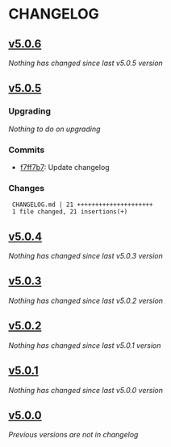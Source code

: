 # CHANGELOG

## [v5.0.6](https://github.com/softspring/components/releases/tag/v5.0.6)

*Nothing has changed since last v5.0.5 version*

## [v5.0.5](https://github.com/softspring/components/releases/tag/v5.0.5)

### Upgrading

*Nothing to do on upgrading*

### Commits

- [f7ff7b7](https://github.com/softspring/components/commit/f7ff7b76348e42c12592ab4e2e18879392963808): Update changelog

### Changes

```
 CHANGELOG.md | 21 +++++++++++++++++++++
 1 file changed, 21 insertions(+)
```

## [v5.0.4](https://github.com/softspring/components/releases/tag/v5.0.4)

*Nothing has changed since last v5.0.3 version*

## [v5.0.3](https://github.com/softspring/components/releases/tag/v5.0.3)

*Nothing has changed since last v5.0.2 version*

## [v5.0.2](https://github.com/softspring/components/releases/tag/v5.0.2)

*Nothing has changed since last v5.0.1 version*

## [v5.0.1](https://github.com/softspring/components/releases/tag/v5.0.1)

*Nothing has changed since last v5.0.0 version*

## [v5.0.0](https://github.com/softspring/components/releases/tag/v5.0.0)

*Previous versions are not in changelog*

